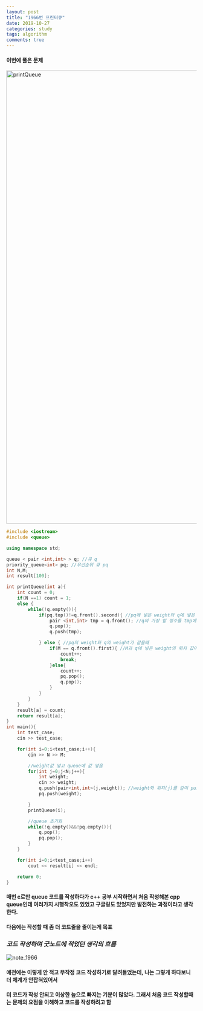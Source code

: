 ```yaml
---
layout: post
title: "1966번 프린터큐"
date: 2019-10-27
categories: study
tags: algorithm
comments: true
---
```


#### 이번에 풀은 문제
<img width="1200" alt="printQueue" src="https://user-images.githubusercontent.com/56791347/67636670-514b5900-f916-11e9-9f41-b777252c38b3.png">

~~~ cpp
#include <iostream>
#include <queue>

using namespace std;

queue < pair <int,int> > q; //큐 q
priority_queue<int> pq; //우선순위 큐 pq
int N,M;
int result[100];

int printQueue(int a){
    int count = 0;
    if(N ==1) count = 1;
    else {
        while(!q.empty()){
            if(pq.top()!=q.front().second){ //pq에 넣은 weight와 q에 넣은 weight의 값이 다르면
                pair <int,int> tmp = q.front(); //q의 가장 앞 정수를 tmp에 넣기
                q.pop();
                q.push(tmp);

            } else { //pq의 weight와 q의 weight가 같을때
                if(M == q.front().first){ //M과 q에 넣은 weight의 위치 값이 같으면 인쇄
                    count++;
                    break;
                }else{
                    count++;
                    pq.pop();
                    q.pop();
                }
            }
        }
    }
    result[a] = count;
    return result[a];
}
int main(){
    int test_case;
    cin >> test_case;

    for(int i=0;i<test_case;i++){
        cin >> N >> M;

        //weight값 넣고 queue에 값 넣음
        for(int j=0;j<N;j++){
            int weight;
            cin >> weight;
            q.push(pair<int,int>(j,weight)); //weight와 위치(j)를 같이 push
            pq.push(weight);

        }
        printQueue(i);

        //queue 초기화
        while(!q.empty()&&!pq.empty()){
            q.pop();
            pq.pop();
        }
    }

    for(int i=0;i<test_case;i++)
        cout << result[i] << endl;

    return 0;
}
~~~
#### 매번 c로만 queue 코드를 작성하다가 c++ 공부 시작하면서 처음 작성해본 cpp queue인데 여러가지 시행착오도 있었고 구글링도 있었지만 발전하는 과정이라고 생각한다.
#### 다음에는 작성할 때 좀 더 코드줄을 줄이는게 목표

### *코드 작성하며 굿노트에 적었던 생각의 흐름*
![note_1966](https://user-images.githubusercontent.com/56791347/67636777-51982400-f917-11e9-816c-12e58d6e946a.png)
#### 예전에는 이렇게 안 적고 무작정 코드 작성하기로 달려들었는데, 나는 그렇게 하다보니 더 체계가 안잡혀있어서
#### 더 코드가 작성 안되고 이상한 늪으로 빠지는 기분이 많았다. 그래서 처음 코드 작성할때는 문제의 요점을 이해하고 코드를 작성하려고 함
